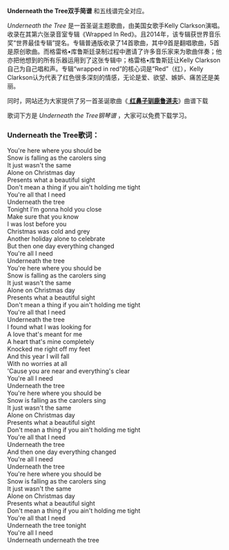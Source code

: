 

**Underneath the Tree双手简谱** 和五线谱完全对应。

_Underneath the Tree_ 是一首圣诞主题歌曲，由美国女歌手Kelly Clarkson演唱。收录在其第六张录音室专辑《Wrapped In
Red》。且2014年，该专辑获世界音乐奖“世界最佳专辑”提名。专辑普通版收录了14首歌曲，其中9首是翻唱歌曲，5首是原创歌曲。而格雷格•库鲁斯廷录制过程中邀请了许多音乐家来为歌曲伴奏；他亦把他想到的所有乐器运用到了这张专辑中；格雷格•库鲁斯廷让Kelly
Clarkson自己为自己唱和声。专辑“wrapped in red”的核心词是“Red”（红），Kelly
Clarkson认为代表了红色很多深刻的情感，无论是爱、欲望、嫉妒、痛苦还是美丽。

同时，网站还为大家提供了另一首圣诞歌曲《[ **红鼻子驯鹿鲁道夫**](Music-1530-红鼻子驯鹿鲁道夫-经典圣诞歌曲.html
"红鼻子驯鹿鲁道夫")》曲谱下载

歌词下方是 _Underneath the Tree钢琴谱_ ，大家可以免费下载学习。

### Underneath the Tree歌词：

You're here where you should be  
Snow is falling as the carolers sing  
It just wasn't the same  
Alone on Christmas day  
Presents what a beautiful sight  
Don't mean a thing if you ain't holding me tight  
You're all that I need  
Underneath the tree  
Tonight I'm gonna hold you close  
Make sure that you know  
I was lost before you  
Christmas was cold and grey  
Another holiday alone to celebrate  
But then one day everything changed  
You're all I need  
Underneath the tree  
You're here where you should be  
Snow is falling as the carolers sing  
It just wasn't the same  
Alone on Christmas day  
Presents what a beautiful sight  
Don't mean a thing if you ain't holding me tight  
You're all that I need  
Underneath the tree  
I found what I was looking for  
A love that's meant for me  
A heart that's mine completely  
Knocked me right off my feet  
And this year I will fall  
With no worries at all  
'Cause you are near and everything's clear  
You're all I need  
Underneath the tree  
You're here where you should be  
Snow is falling as the carolers sing  
It just wasn't the same  
Alone on Christmas day  
Presents what a beautiful sight  
Don't mean a thing if you ain't holding me tight  
You're all that I need  
Underneath the tree  
And then one day everything changed  
You're all I need  
Underneath the tree  
You're here where you should be  
Snow is falling as the carolers sing  
It just wasn't the same  
Alone on Christmas day  
Presents what a beautiful sight  
Don't mean a thing if you ain't holding me tight  
You're all that I need  
Underneath the tree tonight  
You're all I need  
Underneath underneath the tree


